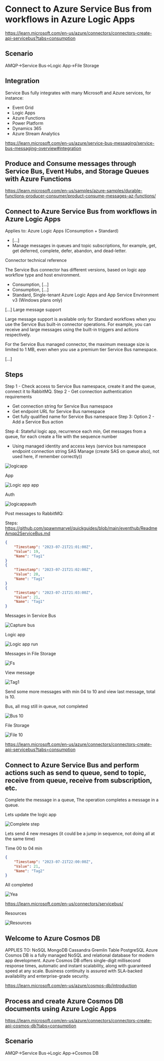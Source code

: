 # Connect to Azure Service Bus from workflows in Azure Logic Apps

https://learn.microsoft.com/en-us/azure/connectors/connectors-create-api-servicebus?tabs=consumption

## Scenario

AMQP->Service Bus->Logic App->File Storage   

## Integration

Service Bus fully integrates with many Microsoft and Azure services, for instance:
* Event Grid
* Logic Apps
* Azure Functions
* Power Platform
* Dynamics 365
* Azure Stream Analytics

https://learn.microsoft.com/en-us/azure/service-bus-messaging/service-bus-messaging-overview#integration

## Produce and Consume messages through Service Bus, Event Hubs, and Storage Queues with Azure Functions

https://learn.microsoft.com/en-us/samples/azure-samples/durable-functions-producer-consumer/product-consume-messages-az-functions/

## Connect to Azure Service Bus from workflows in Azure Logic Apps

Applies to: Azure Logic Apps (Consumption + Standard)

* [...]
* Manage messages in queues and topic subscriptions, for example, get, get deferred, complete, defer, abandon, and dead-letter.

Connector technical reference

The Service Bus connector has different versions, based on logic app workflow type and host environment.
* Consumption, [...]
* Consumption, [...]
* Standard, Single-tenant Azure Logic Apps and App Service Environment v3 (Windows plans only)

[...]
Large message support

Large message support is available only for Standard workflows when you use the Service Bus built-in connector operations. For example, you can receive and large messages using the built-in triggers and actions respectively.

For the Service Bus managed connector, the maximum message size is limited to 1 MB, even when you use a premium tier Service Bus namespace.

[...]

## Steps

Step 1 - Check access to Service Bus namespace, create it and the queue, connect it to RabbitMQ.
Step 2 - Get connection authentication requirements
* Get connection string for Service Bus namespace
* Get endpoint URL for Service Bus namespace
* Get fully qualified name for Service Bus namespace
Step 3: Option 2 - Add a Service Bus action

Step 4: Stateful logic app, recurrence each min, Get messages from a queue, for each create a file with the sequence number
* Using managed identity and access keys (service bus namespace endpoint connection string SAS Manage (create SAS on queue also), not used here, if remember correctly))

![logicapp ](https://github.com/spawnmarvel/quickguides/blob/main/eventhub/images/logicapp.jpg)

App

![Logic app app ](https://github.com/spawnmarvel/quickguides/blob/main/eventhub/images/logicappapp.jpg)

Auth

![logicappauth ](https://github.com/spawnmarvel/quickguides/blob/main/eventhub/images/logicappauth.jpg)

Post messages to RabbitMQ:

Steps: https://github.com/spawnmarvel/quickguides/blob/main/eventhub/ReadmeAmqp2ServiceBus.md

```json
{
    "Timestamp": "2023-07-21T21:01:00Z", 
    "Value": 19, 
    "Name": "Tag1"
}
{
    "Timestamp": "2023-07-21T21:02:00Z", 
    "Value": 20, 
    "Name": "Tag1"
}
{
    "Timestamp": "2023-07-21T21:03:00Z", 
    "Value": 21, 
    "Name": "Tag1"
}

```

Messages in Service Bus

![Capture bus ](https://github.com/spawnmarvel/quickguides/blob/main/eventhub/images/capturebus.jpg)

Logic app

![Logic app run ](https://github.com/spawnmarvel/quickguides/blob/main/eventhub/images/logicapprun.jpg)

Messages in File Storage

![Fs ](https://github.com/spawnmarvel/quickguides/blob/main/eventhub/images/fs1.jpg)

View message

![Tag1 ](https://github.com/spawnmarvel/quickguides/blob/main/eventhub/images/tag11.jpg)

Send some more messages with min 04 to 10 and view last message, total is 10.

Bus, all msg still in queue, not completed

![Bus 10 ](https://github.com/spawnmarvel/quickguides/blob/main/eventhub/images/bus10.jpg)

File Storage

![File 10 ](https://github.com/spawnmarvel/quickguides/blob/main/eventhub/images/file10.jpg)

https://learn.microsoft.com/en-us/azure/connectors/connectors-create-api-servicebus?tabs=consumption

## Connect to Azure Service Bus and perform actions such as send to queue, send to topic, receive from queue, receive from subscription, etc.

Complete the message in a queue, The operation completes a message in a queue.

Lets update the logic app

![Complete step ](https://github.com/spawnmarvel/quickguides/blob/main/eventhub/images/completestep.jpg)

Lets send 4 new mesages (it could be a jump in sequence, not doing all at the same time)

Time 00 to 04 min
```json
{
    "Timestamp": "2023-07-21T22:00:00Z", 
    "Value": 21, 
    "Name": "Tag2"
}
```
All completed

![Yea ](https://github.com/spawnmarvel/quickguides/blob/main/eventhub/images/yea3.jpg)

https://learn.microsoft.com/en-us/connectors/servicebus/

Resources

![Resources ](https://github.com/spawnmarvel/quickguides/blob/main/eventhub/images/resources.jpg)


## Welcome to Azure Cosmos DB

APPLIES TO:  NoSQL  MongoDB  Cassandra  Gremlin  Table  PostgreSQL
Azure Cosmos DB is a fully managed NoSQL and relational database for modern app development. Azure Cosmos DB offers single-digit millisecond response times, automatic and instant scalability, along with guaranteed speed at any scale. Business continuity is assured with SLA-backed availability and enterprise-grade security.

https://learn.microsoft.com/en-us/azure/cosmos-db/introduction

## Process and create Azure Cosmos DB documents using Azure Logic Apps

https://learn.microsoft.com/en-us/azure/connectors/connectors-create-api-cosmos-db?tabs=consumption


## Scenario

AMQP->Service Bus->Logic App->Cosmos DB  
